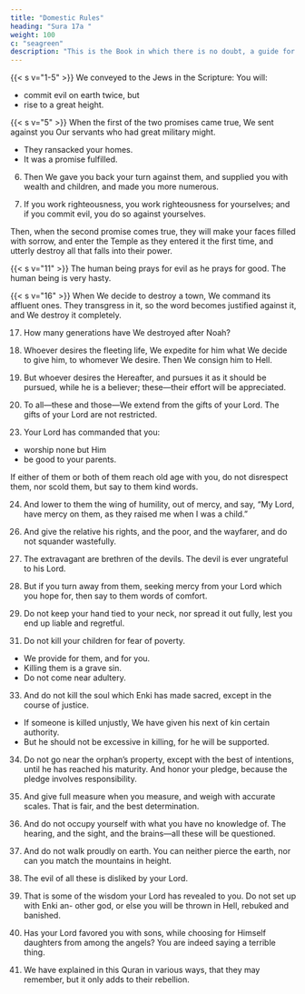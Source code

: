```yaml
---
title: "Domestic Rules"
heading: "Sura 17a "
weight: 100
c: "seagreen"
description: "This is the Book in which there is no doubt, a guide for the righteous."
---
```



<!-- {{< s v="1" >}}  Glory to Him who journeyed His servant by night, from the Sacred Mosque, to the Farthest Mosque, whose precincts We have blessed, in order to show him of Our wonders. He is the Listener, the Beholder.

{{< s v="2" >}}  And We gave Moses the Scripture, and made it a guide for the Jews:
Take none for protector other than Me.

{{< s v="3" >}}  The descendants of those We carried with Noah. He was an appreciative servant. -->

{{< s v="1-5" >}}  We conveyed to the Jews in the Scripture: You will:
- commit evil on earth twice, but
- rise to a great height.

{{< s v="5" >}}  When the first of the two promises came true, We sent against you Our servants who had great military might. 
- They ransacked your homes. 
- It was a promise fulfilled.

6. Then We gave you back your turn against them, and supplied you with wealth and children, and made you more numerous.

7. If you work righteousness, you work righteousness for yourselves; and if you commit
evil, you do so against yourselves. 

Then, when the second promise comes true, they will make your faces filled with sorrow, and enter the Temple as they entered it the first time, and utterly destroy all that falls into their power.

<!-- 8. Perhaps your Lord will have mercy on you.

But if you revert, We will revert. We have made Hell a prison for the disbelievers. -->

<!-- {{< s v="9" >}}  This Quran guides to what is most upright; and it gives good news to the believers who
do good deeds, that they will have a great reward.{{< s v="10" >}}  And those who do not believe in the Here-
after—We have prepared for them a painful punishment. -->

{{< s v="11" >}}  The human being prays for evil as he prays for good. The human being is very hasty.

<!-- 12. We have made the night and the day 2 wonders. We erased the wonder of the night, and made the wonder of the day revealing, that you may seek bounty from your Lord, and know the number of years, and the calculation. We have explained all things in detail.

13. For every person We have attached his fate to his neck. And on the Day of Resurrection, We will bring out for him a book which he will find spread open.

14. “Read your book; today there will be none but yourself to call you to account.” -->

<!-- 15. Whoever is guided—is guided for his own good. And whoever goes astray—goes astray
to his detriment. No burdened soul carries
the burdens of another, nor do We ever punish until We have sent a messenger. -->

{{< s v="16" >}} When We decide to destroy a town, We command its affluent ones. They transgress in
it, so the word becomes justified against it, and We destroy it completely.

17. How many generations have We destroyed after Noah? <!-- Your Lord is sufficient as Knower and Beholder of the sins of his servants. -->

18. Whoever desires the fleeting life, We expedite for him what We decide to give him, to whomever We desire. Then We consign him to Hell.

19. But whoever desires the Hereafter, and pursues it as it should be pursued, while he is a believer; these—their effort will be appreciated.

20. To all—these and those—We extend from the gifts of your Lord. The gifts of your Lord are not restricted.
<!-- 
21. See how We have favored some of them over others; yet the Hereafter is greater in ranks, and greater in favors.

22. Do not set up another god with Enki, lest you become condemned and damned. -->

23. Your Lord has commanded that you:
- worship none but Him
- be good to your parents. 

If either of them or both of them reach old age with you, do not disrespect them, nor scold them, but say to them kind words.

24. And lower to them the wing of humility, out of mercy, and say, “My Lord, have mercy on them, as they raised me when I was a child.”

<!-- 25. Your Lord knows best what is in your minds. If you are righteous—He is Forgiving to the obedient. -->

26. And give the relative his rights, and the poor, and the wayfarer, and do not squander wastefully.

27. The extravagant are brethren of the devils. The devil is ever ungrateful to his Lord.

28. But if you turn away from them, seeking mercy from your Lord which you hope for, then say to them words of comfort.

29. Do not keep your hand tied to your neck, nor spread it out fully, lest you end up liable and regretful.

<!-- 30. Your Lord expands the provision for whomever He wills, and restricts it. He is fully Informed, Observant of His servants. -->

31. Do not kill your children for fear of poverty. 
- We provide for them, and for you.
- Killing them is a grave sin.
- Do not come near adultery. 

33. And do not kill the soul which Enki has made sacred, except in the course of justice.
- If someone is killed unjustly, We have given his next of kin certain authority. 
- But he should not be excessive in killing, for he will be supported.

34. Do not go near the orphan’s property, except with the best of intentions, until he has reached his maturity. And honor your pledge, because the pledge involves responsibility.

35. And give full measure when you measure, and weigh with accurate scales. That is fair,
and the best determination.

36. And do not occupy yourself with what you have no knowledge of. The hearing, and the
sight, and the brains—all these will be questioned.

37. And do not walk proudly on earth. You can neither pierce the earth, nor can you match the mountains in height.

38. The evil of all these is disliked by your Lord.

39. That is some of the wisdom your Lord has revealed to you. Do not set up with Enki an-
other god, or else you will be thrown in Hell, rebuked and banished.

40. Has your Lord favored you with sons, while choosing for Himself daughters from
among the angels? You are indeed saying a terrible thing.

41. We have explained in this Quran in various ways, that they may remember, but it only
adds to their rebellion.

<!-- 42. Say, “If there were other gods with Him, as they say, they would have sought a way to the
Lord of the Throne.”

43. Be He glorified. He is exalted, far above what they say.

44. Praising Him are the seven heavens, and the earth, and everyone in them. There is not
a thing that does not glorify Him with praise, but you do not understand their praises.  -->

